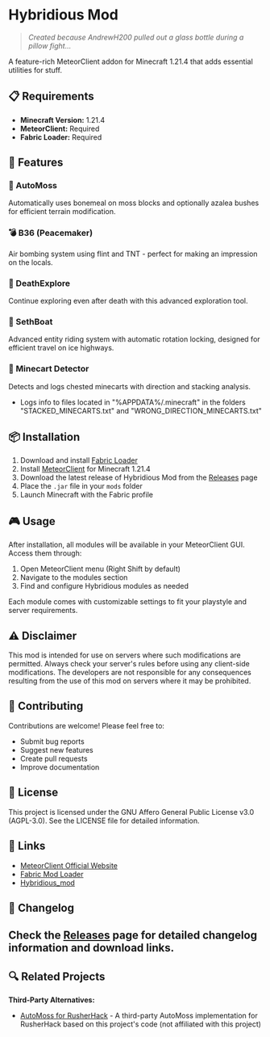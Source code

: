 # Hybridious Mod

> *Created because AndrewH200 pulled out a glass bottle during a pillow fight...*

A feature-rich MeteorClient addon for Minecraft 1.21.4 that adds essential utilities for stuff.

## 📋 Requirements

- **Minecraft Version:** 1.21.4
- **MeteorClient:** Required
- **Fabric Loader:** Required

## 🚀 Features

### 🌱 AutoMoss
Automatically uses bonemeal on moss blocks and optionally azalea bushes for efficient terrain modification.

### 💣 B36 (Peacemaker)
Air bombing system using flint and TNT - perfect for making an impression on the locals.

### 👻 DeathExplore
Continue exploring even after death with this advanced exploration tool.

### 🚢 SethBoat
Advanced entity riding system with automatic rotation locking, designed for efficient travel on ice highways.

### 🚂 Minecart Detector
Detects and logs chested minecarts with direction and stacking analysis.
- Logs info to files located in "%APPDATA%/.minecraft" in the folders "STACKED_MINECARTS.txt" and "WRONG_DIRECTION_MINECARTS.txt"

## 📦 Installation

1. Download and install [Fabric Loader](https://fabricmc.net/use/)
2. Install [MeteorClient](https://meteorclient.com/) for Minecraft 1.21.4
3. Download the latest release of Hybridious Mod from the [Releases](../../releases) page
4. Place the `.jar` file in your `mods` folder
5. Launch Minecraft with the Fabric profile

## 🎮 Usage

After installation, all modules will be available in your MeteorClient GUI. Access them through:
1. Open MeteorClient menu (Right Shift by default)
2. Navigate to the modules section
3. Find and configure Hybridious modules as needed

Each module comes with customizable settings to fit your playstyle and server requirements.

## ⚠️ Disclaimer

This mod is intended for use on servers where such modifications are permitted. Always check your server's rules before using any client-side modifications. The developers are not responsible for any consequences resulting from the use of this mod on servers where it may be prohibited.

## 🤝 Contributing

Contributions are welcome! Please feel free to:
- Submit bug reports
- Suggest new features
- Create pull requests
- Improve documentation

## 📄 License

This project is licensed under the GNU Affero General Public License v3.0 (AGPL-3.0). See the LICENSE file for detailed information.

## 🔗 Links

- [MeteorClient Official Website](https://meteorclient.com/)
- [Fabric Mod Loader](https://fabricmc.net/)
- [Hybridious_mod](https://github.com/Hybridious/hybridious_mod)

## 📝 Changelog

Check the [Releases](../../releases) page for detailed changelog information and download links.
---
## 🔍 Related Projects

**Third-Party Alternatives:**
- [AutoMoss for RusherHack](https://github.com/master7720/AutoMoss) - A third-party AutoMoss implementation for RusherHack based on this project's code (not affiliated with this project)
